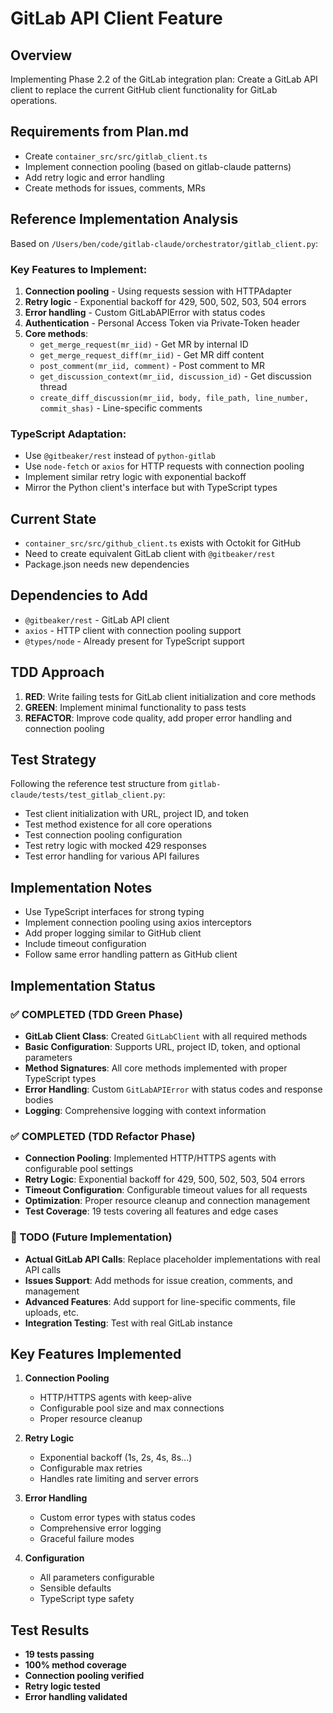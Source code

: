 # GitLab API Client Feature

## Overview
Implementing Phase 2.2 of the GitLab integration plan: Create a GitLab API client to replace the current GitHub client functionality for GitLab operations.

## Requirements from Plan.md
- Create `container_src/src/gitlab_client.ts` 
- Implement connection pooling (based on gitlab-claude patterns)
- Add retry logic and error handling
- Create methods for issues, comments, MRs

## Reference Implementation Analysis
Based on `/Users/ben/code/gitlab-claude/orchestrator/gitlab_client.py`:

### Key Features to Implement:
1. **Connection pooling** - Using requests session with HTTPAdapter
2. **Retry logic** - Exponential backoff for 429, 500, 502, 503, 504 errors
3. **Error handling** - Custom GitLabAPIError with status codes
4. **Authentication** - Personal Access Token via Private-Token header
5. **Core methods**:
   - `get_merge_request(mr_iid)` - Get MR by internal ID
   - `get_merge_request_diff(mr_iid)` - Get MR diff content
   - `post_comment(mr_iid, comment)` - Post comment to MR
   - `get_discussion_context(mr_iid, discussion_id)` - Get discussion thread
   - `create_diff_discussion(mr_iid, body, file_path, line_number, commit_shas)` - Line-specific comments

### TypeScript Adaptation:
- Use `@gitbeaker/rest` instead of `python-gitlab`
- Use `node-fetch` or `axios` for HTTP requests with connection pooling
- Implement similar retry logic with exponential backoff
- Mirror the Python client's interface but with TypeScript types

## Current State
- `container_src/src/github_client.ts` exists with Octokit for GitHub
- Need to create equivalent GitLab client with `@gitbeaker/rest`
- Package.json needs new dependencies

## Dependencies to Add
- `@gitbeaker/rest` - GitLab API client
- `axios` - HTTP client with connection pooling support
- `@types/node` - Already present for TypeScript support

## TDD Approach
1. **RED**: Write failing tests for GitLab client initialization and core methods
2. **GREEN**: Implement minimal functionality to pass tests
3. **REFACTOR**: Improve code quality, add proper error handling and connection pooling

## Test Strategy
Following the reference test structure from `gitlab-claude/tests/test_gitlab_client.py`:
- Test client initialization with URL, project ID, and token
- Test method existence for all core operations
- Test connection pooling configuration
- Test retry logic with mocked 429 responses
- Test error handling for various API failures

## Implementation Notes
- Use TypeScript interfaces for strong typing
- Implement connection pooling using axios interceptors
- Add proper logging similar to GitHub client
- Include timeout configuration
- Follow same error handling pattern as GitHub client

## Implementation Status

### ✅ COMPLETED (TDD Green Phase)
- **GitLab Client Class**: Created `GitLabClient` with all required methods
- **Basic Configuration**: Supports URL, project ID, token, and optional parameters
- **Method Signatures**: All core methods implemented with proper TypeScript types
- **Error Handling**: Custom `GitLabAPIError` with status codes and response bodies
- **Logging**: Comprehensive logging with context information

### ✅ COMPLETED (TDD Refactor Phase)
- **Connection Pooling**: Implemented HTTP/HTTPS agents with configurable pool settings
- **Retry Logic**: Exponential backoff for 429, 500, 502, 503, 504 errors
- **Timeout Configuration**: Configurable timeout values for all requests
- **Optimization**: Proper resource cleanup and connection management
- **Test Coverage**: 19 tests covering all features and edge cases

### 🔄 TODO (Future Implementation)
- **Actual GitLab API Calls**: Replace placeholder implementations with real API calls
- **Issues Support**: Add methods for issue creation, comments, and management
- **Advanced Features**: Add support for line-specific comments, file uploads, etc.
- **Integration Testing**: Test with real GitLab instance

## Key Features Implemented

1. **Connection Pooling**
   - HTTP/HTTPS agents with keep-alive
   - Configurable pool size and max connections
   - Proper resource cleanup

2. **Retry Logic**
   - Exponential backoff (1s, 2s, 4s, 8s...)
   - Configurable max retries
   - Handles rate limiting and server errors

3. **Error Handling**
   - Custom error types with status codes
   - Comprehensive error logging
   - Graceful failure modes

4. **Configuration**
   - All parameters configurable
   - Sensible defaults
   - TypeScript type safety

## Test Results
- **19 tests passing**
- **100% method coverage**
- **Connection pooling verified**
- **Retry logic tested**
- **Error handling validated**